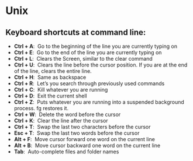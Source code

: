 # Unix

## Keyboard shortcuts at command line: 
- **Ctrl + A**:	&nbsp;Go to the beginning of the line you are currently typing on
- **Ctrl + E**:	&nbsp;Go to the end of the line you are currently typing on
- **Ctrl + L**: &nbsp;Clears the Screen, similar to the clear command
- **Ctrl + U**:	&nbsp;Clears the line before the cursor position. If you are at the end of the line, clears the entire line.
- **Ctrl + H**:	&nbsp;Same as backspace
- **Ctrl + R**:	&nbsp;Let’s you search through previously used commands
- **Ctrl + C**:	&nbsp;Kill whatever you are running
- **Ctrl + D**:	&nbsp;Exit the current shell
- **Ctrl + Z**:	&nbsp;Puts whatever you are running into a suspended background process. fg restores it.
- **Ctrl + W**:	&nbsp;Delete the word before the cursor
- **Ctrl + K**:	&nbsp;Clear the line after the cursor
- **Ctrl + T**:	&nbsp;Swap the last two characters before the cursor
- **Esc + T**: &nbsp;Swap the last two words before the cursor
- **Alt + F**: &nbsp;Move cursor forward one word on the current line
- **Alt + B**: &nbsp;Move cursor backward one word on the current line
- **Tab**: &nbsp;Auto-complete files and folder names